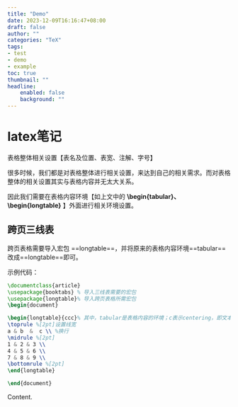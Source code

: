 ```yaml
---
title: "Demo"
date: 2023-12-09T16:16:47+08:00
draft: false
author: ""
categories: "TeX"
tags: 
- test
- demo
- example
toc: true
thumbnail: ""
headline: 
    enabled: false
    background: ""
---
```


# latex笔记

表格整体相关设置【表名及位置、表宽、注解、字号】

很多时候，我们都是对表格整体进行相关设置，来达到自己的相关需求。而对表格整体的相关设置其实与表格内容并无太大关系。

因此我们需要在表格内容环境【如上文中的 **\begin{tabular}、\begin{longtable}** 】外面进行相关环境设置。

<!--more--> 

## 跨页三线表

跨页表格需要导入宏包 ==longtable==，并将原来的表格内容环境==tabular==改成==longtable==即可。

示例代码：

```tex
\documentclass{article}
\usepackage{booktabs} % 导入三线表需要的宏包
\usepackage{longtable}% 导入跨页表格所需宏包
\begin{document}

\begin{longtable}{ccc}% 其中，tabular是表格内容的环境；c表示centering，即文本格式居中；c的个数代表列的个数
\toprule %[2pt]设置线宽     
a & b  &  c \\ %换行
\midrule %[2pt]  
1 & 2 & 3 \\
4 & 5 & 6 \\
7 & 8 & 9 \\
\bottomrule %[2pt]     
\end{longtable}

\end{document}
```

Content.